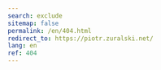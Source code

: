 ```yaml
---
search: exclude
sitemap: false
permalink: /en/404.html
redirect_to: https://piotr.zuralski.net/
lang: en
ref: 404
---
```

